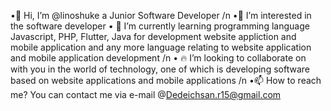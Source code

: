•👋 Hi, I’m @linoshuke a Junior Software Developer /n
•👀 I’m interested in the software developer 
• 🚀 I’m currently learning programming language Javascript, PHP, Flutter, Java for development website appliction and mobile application and any more language relating to website application and mobile application development /n
• 🔥 I’m looking to collaborate on with you in the world of technology, one of which is developing software based on website applications and mobile applications /n
•📫 How to reach me? You can contact me via e-mail @Dedeichsan.r15@gmail.com
